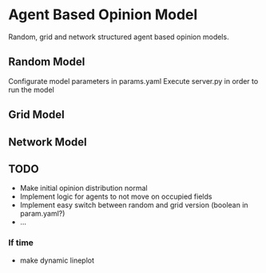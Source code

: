 # Agent Based Opinion Model
Random, grid and network structured agent based opinion models.

## Random Model
Configurate model parameters in params.yaml
Execute server.py in order to run the model

## Grid Model

## Network Model

## TODO
- Make initial opinion distribution normal
- Implement logic for agents to not move on occupied fields
- Implement easy switch between random and grid version (boolean in param.yaml?)
- ...

### If time
- make dynamic lineplot
